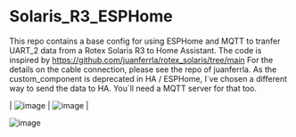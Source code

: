 # Solaris_R3_ESPHome
This repo contains a base config for using ESPHome and MQTT to tranfer UART_2 data from a Rotex Solaris R3 to Home Assistant.
The code is inspired by https://github.com/juanferrla/rotex_solaris/tree/main
For the details on the cable connection, please see the repo of juanferrla.
As the custom_component is deprecated in HA / ESPHome, I´ve chosen a different way to send the data to HA.
You´ll need a MQTT server for that too.

| ![image](https://github.com/user-attachments/assets/e354bf9e-552b-409a-a716-cd8ae820599b) | ![image](https://github.com/user-attachments/assets/fea378cb-9c7c-4aef-9358-92a8f6d5898f) |

![image](https://github.com/user-attachments/assets/9e57cf50-5280-4b5e-bde3-9c52e92329d3)


